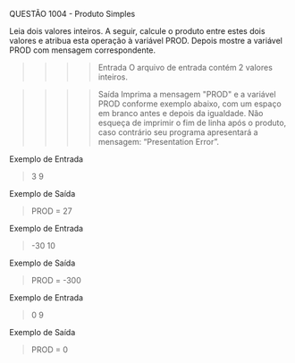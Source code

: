 QUESTÃO 1004 - Produto Simples

Leia dois valores inteiros. 
A seguir, calcule o produto entre estes dois valores e atribua esta operação à variável PROD. 
Depois mostre a variável PROD com mensagem correspondente.   

>>>>    Entrada
O arquivo de entrada contém 2 valores inteiros.

>>>>    Saída
Imprima a mensagem "PROD" e a variável PROD conforme exemplo abaixo, 
com um espaço em branco antes e depois da igualdade. 
Não esqueça de imprimir o fim de linha após o produto, caso contrário 
seu programa apresentará a mensagem: “Presentation Error”.

Exemplo de Entrada
> 3
> 9

Exemplo de Saída
> PROD = 27

Exemplo de Entrada
> -30
> 10

Exemplo de Saída
> PROD = -300

Exemplo de Entrada
> 0
> 9

Exemplo de Saída
> PROD = 0
